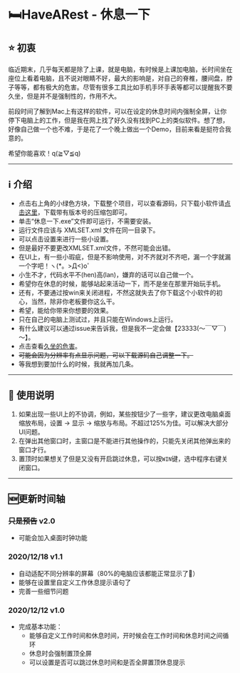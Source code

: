 # :bed:HaveARest - 休息一下

## :star: 初衷

临近期末，几乎每天都是除了上课，就是电脑，有时候是上课加电脑，长时间坐在座位上看着电脑，且不说对眼睛不好，最大的影响是，对自己的脊椎，腰间盘，脖子等等，都有极大的危害。尽管有很多工具比如手机手环手表等都可以提醒我不要久坐，但是并不是强制性的，作用不大。

前段时间了解到Mac上有这样的软件，可以在设定的休息时间内强制全屏，让你停下电脑上的工作，但是我在网上找了好久没有找到PC上的类似软件。想了想，好像自己做一个也不难，于是花了一个晚上做出一个Demo，目前来看是挺符合我意的。

希望你能喜欢！q(≧▽≦q)

---

## :information_source: 介绍

- 点击右上角的小绿色方块，下载整个项目，可以查看源码，只下载小软件请[点击这里](https://github.com/LevsCherish/HaveARest/releases)，下载带有版本号的压缩包即可。
- 单击“休息一下.exe”文件即可运行，不需要安装。
- 运行文件应该与 XMLSET.xml 文件在同一目录下。
- 可以点击设置来进行一些小设置。
- 但是最好不要更改XMLSET.xml文件，不然可能会出错。
- 在UI上，有一些小瑕疵，但是不影响使用，对不齐就对不齐吧，漏一个字就漏一个字吧！ヽ(*。>Д<)o゜
- 小生不才，代码水平不(hen)高(lan)，嫌弃的话可以自己做一个。
- 希望你在休息的时候，能够站起来活动一下，而不是坐在那里开始玩手机。
- 还有，不要通过按win来关闭进程，不然这就失去了你下载这个小软件的初心，当然，除非你老板要你这么干。
- 希望，能给你带来你想要的效果。
- 只在自己的电脑上测试过，并且只能在Windows上运行。
- 有什么建议可以通过issue来告诉我，但是我不一定会做【23333(～￣▽￣)～】。
- 点击查看[久坐的危害](https://m.baidu.com/bh/m/detail/vc_10883166790730183940)。
- ~~可能会因为分辨率有点显示问题，可以下载源码自己调整一下。~~
- 等我想到要加什么的时候，我就再加几条。

---

## :bookmark_tabs: 使用说明

1. 如果出现一些UI上的不协调，例如，某些按钮少了一些字，建议更改电脑桌面缩放布局，设置 -> 显示 -> 缩放与布局。不超过125%为佳。可以解决大部分UI问题。
2. 在弹出其他窗口时，主窗口是不能进行其他操作的，只能先关闭其他弹出来的窗口才行。
3. 置顶时如果想关了但是又没有开启跳过休息，可以按`WIN`键，选中程序右键关闭窗口。

---

## :new:更新时间轴

### ~~只是预告~~ v2.0

- 可能会加入桌面时钟功能



### 2020/12/18 v1.1

- 自动适配不同分辨率的屏幕（80%的电脑应该都能正常显示了:thinking:）
- 能够在设置里自定义工作休息提示语句了
- 完善一些细节问题



### 2020/12/12 v1.0

- 完成基本功能：
  - 能够自定义工作时间和休息时间，开时候会在工作时间和休息时间之间循环
  - 休息时会强制置顶全屏
  - 可以设置是否可以跳过休息时间和是否全屏置顶休息提示